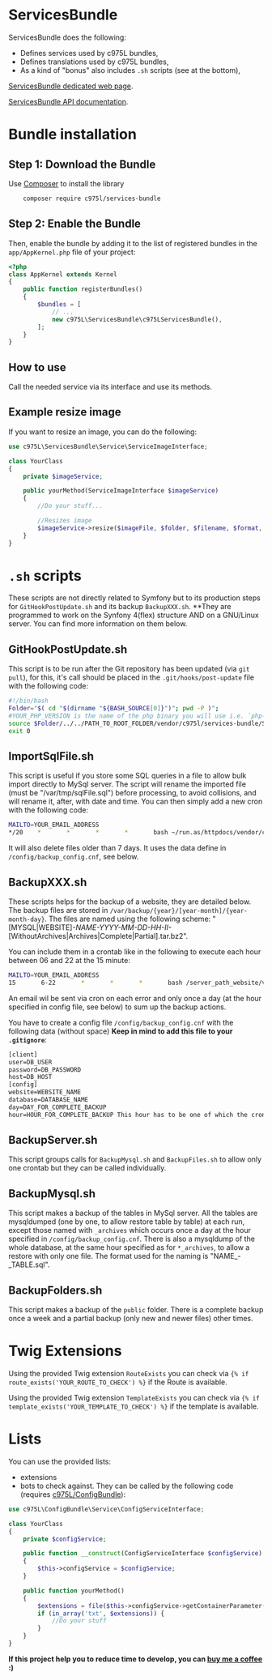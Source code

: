 ServicesBundle
==============

ServicesBundle does the following:

- Defines services used by c975L bundles,
- Defines translations used by c975L bundles,
- As a kind of "bonus" also includes `.sh` scripts (see at the bottom),

[ServicesBundle dedicated web page](https://975l.com/en/pages/services-bundle).

[ServicesBundle API documentation](https://975l.com/apidoc/c975L/ServicesBundle.html).

Bundle installation
===================

Step 1: Download the Bundle
---------------------------
Use [Composer](https://getcomposer.org) to install the library
```bash
    composer require c975l/services-bundle
```

Step 2: Enable the Bundle
-------------------------
Then, enable the bundle by adding it to the list of registered bundles in the `app/AppKernel.php` file of your project:

```php
<?php
class AppKernel extends Kernel
{
    public function registerBundles()
    {
        $bundles = [
            // ...
            new c975L\ServicesBundle\c975LServicesBundle(),
        ];
    }
}
```

How to use
----------
Call the needed service via its interface and use its methods.

Example resize image
--------------------
If you want to resize an image, you can do the following:

```php
use c975L\ServicesBundle\Service\ServiceImageInterface;

class YourClass
{
    private $imageService;

    public yourMethod(ServiceImageInterface $imageService)
    {
        //Do your stuff...

        //Resizes image
        $imageService->resize($imageFile, $folder, $filename, $format, $finalHeight, $compression);
    }
}
```

`.sh` scripts
=============
These scripts are not directly related to Symfony but to its production steps for `GitHookPostUpdate.sh` and its backup `BackupXXX.sh`. **They are programmed to work on the Synfony 4(flex) structure AND on a GNU/Linux server. You can find more information on them below.

GitHookPostUpdate.sh
--------------------
This script is to be run after the Git repository has been updated (via `git pull`), for this, it's call should be placed in the `.git/hooks/post-update` file with the following code:
```bash
#!/bin/bash
Folder="$( cd "$(dirname "${BASH_SOURCE[0]}")"; pwd -P )";
#YOUR_PHP_VERSION is the name of the php binary you will use i.e. `php-7.3`
source $Folder/../../PATH_TO_ROOT_FOLDER/vendor/c975l/services-bundle/Scripts/GitHookPostUpdate.sh YOUR_PHP_VERSION;
exit 0
```

ImportSqlFile.sh
----------------
This script is useful if you store some SQL queries in a file to allow bulk import directly to MySql server. The script will rename the imported file (must be "/var/tmp/sqlFile.sql") before processing, to avoid collisions, and will rename it, after, with date and time. You can then simply add a new cron with the following code:
```bash
MAILTO=YOUR_EMAIL_ADDRESS
*/20    *       *       *       *       bash ~/run.as/httpdocs/vendor/c975l/services-bundle/Scripts/ImportSqlFile.sh 1> /dev/null
```
It will also delete files older than 7 days. It uses the data define in `/config/backup_config.cnf`, see below.

BackupXXX.sh
------------
These scripts helps for the backup of a website, they are detailed below. The backup files are stored in `/var/backup/{year}/[year-month]/{year-month-day}`. The files are named using the following scheme: "[MYSQL|WEBSITE]_-_NAME_-_YYYY-MM-DD_-_HH-II_-_[WithoutArchives|Archives|Complete|Partial].tar.bz2".

You can include them in a crontab like in the following to execute each hour between 06 and 22 at the 15 minute:

```bash
MAILTO=YOUR_EMAIL_ADDRESS
15       6-22       *       *       *       bash /server_path_website/vendor/c975l/services-bundle/Scripts/BackupXXX.sh
```
An email wil be sent via cron on each error and only once a day (at the hour specified in config file, see below) to sum up the backup actions.

You have to create a config file `/config/backup_config.cnf` with the following data (without space) **Keep in mind to add this file to your `.gitignore`**:
```txt
[client]
user=DB_USER
password=DB_PASSWORD
host=DB_HOST
[config]
website=WEBSITE_NAME
database=DATABASE_NAME
day=DAY_FOR_COMPLETE_BACKUP
hour=HOUR_FOR_COMPLETE_BACKUP This hour has to be one of which the cron will be launched otherwise it will never be reached
```

BackupServer.sh
---------------
This script groups calls for `BackupMysql.sh` and `BackupFiles.sh` to allow only one crontab but they can be called individually.

BackupMysql.sh
--------------
This script makes a backup of the tables in MySql server. All the tables are mysqldumped (one by one, to allow restore table by table) at each run, except those named with `_archives` which occurs once a day at the hour specified in `/config/backup_config.cnf`. There is also a mysqldump of the whole database, at the same hour specified as for `*_archives`, to allow a restore with only one file. The format used for the naming is "NAME_-_TABLE.sql".

BackupFolders.sh
----------------
This script makes a backup of the `public` folder. There is a complete backup once a week and a partial backup (only new and newer files) other times.


Twig Extensions
===============
Using the provided Twig extension `RouteExists` you can check via `{% if route_exists('YOUR_ROUTE_TO_CHECK') %}` if the Route is available.

Using the provided Twig extension `TemplateExists` you can check via `{% if template_exists('YOUR_TEMPLATE_TO_CHECK') %}` if the template is available.

Lists
=====
You can use the provided lists:
- extensions
- bots
to check against. They can be called by the following code (requires [c975L/ConfigBundle](https://github.com/975L/ConfigBUndle)):
```php
use c975L\ConfigBundle\Service\ConfigServiceInterface;

class YourClass
{
    private $configService;

    public function __construct(ConfigServiceInterface $configService)
    {
        $this->configService = $configService;
    }

    public function yourMethod()
    {
        $extensions = file($this->configService->getContainerParameter('kernel.root_dir') . '/../vendor/c975l/services-bundle/Lists/extensions.txt', FILE_IGNORE_NEW_LINES | FILE_SKIP_EMPTY_LINES);
        if (in_array('txt', $extensions)) {
            //Do your stuff
        }
    }
}
```

**If this project help you to reduce time to develop, you can [buy me a coffee](https://www.buymeacoffee.com/LaurentMarquet) :)**
